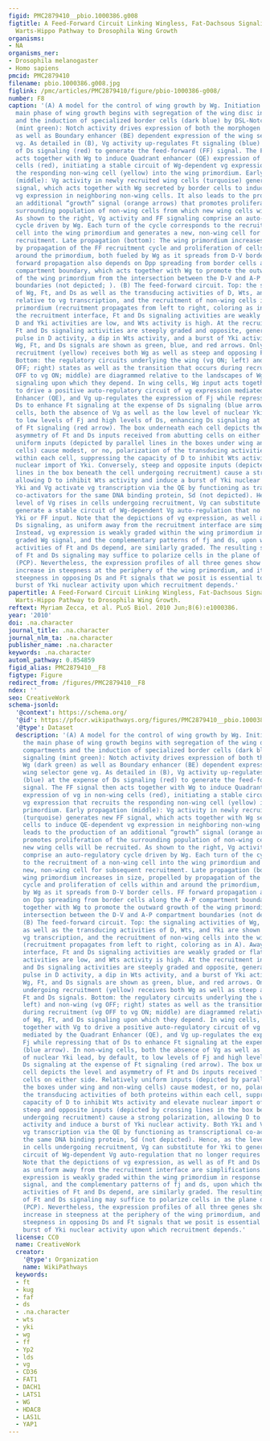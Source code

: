 ```yaml
---
figid: PMC2879410__pbio.1000386.g008
figtitle: A Feed-Forward Circuit Linking Wingless, Fat-Dachsous Signaling, and the
  Warts-Hippo Pathway to Drosophila Wing Growth
organisms:
- NA
organisms_ner:
- Drosophila melanogaster
- Homo sapiens
pmcid: PMC2879410
filename: pbio.1000386.g008.jpg
figlink: /pmc/articles/PMC2879410/figure/pbio-1000386-g008/
number: F8
caption: '(A) A model for the control of wing growth by Wg. Initiation (top): the
  main phase of wing growth begins with segregation of the wing disc into D-V compartments
  and the induction of specialized border cells (dark blue) by DSL-Notch signaling
  (mint green): Notch activity drives expression of both the morphogen Wg (dark green)
  as well as Boundary enhancer (BE) dependent expression of the wing selector gene
  vg. As detailed in (B), Vg activity up-regulates Ft signaling (blue) at the expense
  of Ds signaling (red) to generate the feed-forward (FF) signal. The FF signal then
  acts together with Wg to induce Quadrant enhancer (QE) expression of vg in non-wing
  cells (red), initiating a stable circuit of Wg-dependent vg expression that recruits
  the responding non-wing cell (yellow) into the wing primordium. Early propagation
  (middle): Vg activity in newly recruited wing cells (turquoise) generates new FF
  signal, which acts together with Wg secreted by border cells to induce QE-dependent
  vg expression in neighboring non-wing cells. It also leads to the production of
  an additional “growth” signal (orange arrows) that promotes proliferation of the
  surrounding population of non-wing cells from which new wing cells will be recruited.
  As shown to the right, Vg activity and FF signaling comprise an auto-regulatory
  cycle driven by Wg. Each turn of the cycle corresponds to the recruitment of a non-wing
  cell into the wing primordium and generates a new, non-wing cell for subsequent
  recruitment. Late propagation (bottom): The wing primordium increases in size, propelled
  by propagation of the FF recruitment cycle and proliferation of cells within and
  around the primordium, both fueled by Wg as it spreads from D-V border cells. FF
  forward propagation also depends on Dpp spreading from border cells along the A-P
  compartment boundary, which acts together with Wg to promote the outward growth
  of the wing primordium from the intersection between the D-V and A-P compartment
  boundaries (not depicted; ). (B) The feed-forward circuit. Top: the signaling activities
  of Wg, Ft, and Ds as well as the transducing activities of D, Wts, and Yki are shown
  relative to vg transcription, and the recruitment of non-wing cells into the wing
  primordium (recruitment propagates from left to right, coloring as in A). Away from
  the recruitment interface, Ft and Ds signaling activities are weakly graded or flat,
  D and Yki activities are low, and Wts activity is high. At the recruitment interface,
  Ft and Ds signaling activities are steeply graded and opposite, generating a transient
  pulse in D activity, a dip in Wts activity, and a burst of Yki activity. Middle:
  Wg, Ft, and Ds signals are shown as green, blue, and red arrows. Only the cell undergoing
  recruitment (yellow) receives both Wg as well as steep and opposing Ft and Ds signals.
  Bottom: the regulatory circuits underlying the wing (vg ON; left) and non-wing (vg
  OFF; right) states as well as the transition that occurs during recruitment (vg
  OFF to vg ON; middle) are diagrammed relative to the landscapes of Wg, Ft, and Ds
  signaling upon which they depend. In wing cells, Wg input acts together with Vg
  to drive a positive auto-regulatory circuit of vg expression mediated by the Quadrant
  Enhancer (QE), and Vg up-regulates the expression of Fj while repressing that of
  Ds to enhance Ft signaling at the expense of Ds signaling (blue arrow). In non-wing
  cells, both the absence of Vg as well as the low level of nuclear Yki lead, by default,
  to low levels of Fj and high levels of Ds, enhancing Ds signaling at the expense
  of Ft signaling (red arrow). The box underneath each cell depicts the level and
  asymmetry of Ft and Ds inputs received from abutting cells on either side. Relatively
  uniform inputs (depicted by parallel lines in the boxes under wing and non-wing
  cells) cause modest, or no, polarization of the transducing activities of both proteins
  within each cell, suppressing the capacity of D to inhibit Wts activity and elevate
  nuclear import of Yki. Conversely, steep and opposite inputs (depicted by crossing
  lines in the box beneath the cell undergoing recruitment) cause a strong polarization,
  allowing D to inhibit Wts activity and induce a burst of Yki nuclear activity. Both
  Yki and Vg activate vg transcription via the QE by functioning as transcriptional
  co-activators for the same DNA binding protein, Sd (not depicted). Hence, as the
  level of Vg rises in cells undergoing recruitment, Vg can substitute for Yki to
  generate a stable circuit of Wg-dependent Vg auto-regulation that no longer requires
  Yki or FF input. Note that the depictions of vg expression, as well as of Ft and
  Ds signaling, as uniform away from the recruitment interface are simplifications.
  Instead, vg expression is weakly graded within the wing primordium in response to
  graded Wg signal, and the complementary patterns of fj and ds, upon which the signaling
  activities of Ft and Ds depend, are similarly graded. The resulting shallow differentials
  of Ft and Ds signaling may suffice to polarize cells in the plane of the epithelium
  (PCP). Nevertheless, the expression profiles of all three genes show a dramatic
  increase in steepness at the periphery of the wing primordium, and it is the resulting
  steepness in opposing Ds and Ft signals that we posit is essential to induce the
  burst of Yki nuclear activity upon which recruitment depends.'
papertitle: A Feed-Forward Circuit Linking Wingless, Fat-Dachsous Signaling, and the
  Warts-Hippo Pathway to Drosophila Wing Growth.
reftext: Myriam Zecca, et al. PLoS Biol. 2010 Jun;8(6):e1000386.
year: '2010'
doi: .na.character
journal_title: .na.character
journal_nlm_ta: .na.character
publisher_name: .na.character
keywords: .na.character
automl_pathway: 0.854859
figid_alias: PMC2879410__F8
figtype: Figure
redirect_from: /figures/PMC2879410__F8
ndex: ''
seo: CreativeWork
schema-jsonld:
  '@context': https://schema.org/
  '@id': https://pfocr.wikipathways.org/figures/PMC2879410__pbio.1000386.g008.html
  '@type': Dataset
  description: '(A) A model for the control of wing growth by Wg. Initiation (top):
    the main phase of wing growth begins with segregation of the wing disc into D-V
    compartments and the induction of specialized border cells (dark blue) by DSL-Notch
    signaling (mint green): Notch activity drives expression of both the morphogen
    Wg (dark green) as well as Boundary enhancer (BE) dependent expression of the
    wing selector gene vg. As detailed in (B), Vg activity up-regulates Ft signaling
    (blue) at the expense of Ds signaling (red) to generate the feed-forward (FF)
    signal. The FF signal then acts together with Wg to induce Quadrant enhancer (QE)
    expression of vg in non-wing cells (red), initiating a stable circuit of Wg-dependent
    vg expression that recruits the responding non-wing cell (yellow) into the wing
    primordium. Early propagation (middle): Vg activity in newly recruited wing cells
    (turquoise) generates new FF signal, which acts together with Wg secreted by border
    cells to induce QE-dependent vg expression in neighboring non-wing cells. It also
    leads to the production of an additional “growth” signal (orange arrows) that
    promotes proliferation of the surrounding population of non-wing cells from which
    new wing cells will be recruited. As shown to the right, Vg activity and FF signaling
    comprise an auto-regulatory cycle driven by Wg. Each turn of the cycle corresponds
    to the recruitment of a non-wing cell into the wing primordium and generates a
    new, non-wing cell for subsequent recruitment. Late propagation (bottom): The
    wing primordium increases in size, propelled by propagation of the FF recruitment
    cycle and proliferation of cells within and around the primordium, both fueled
    by Wg as it spreads from D-V border cells. FF forward propagation also depends
    on Dpp spreading from border cells along the A-P compartment boundary, which acts
    together with Wg to promote the outward growth of the wing primordium from the
    intersection between the D-V and A-P compartment boundaries (not depicted; ).
    (B) The feed-forward circuit. Top: the signaling activities of Wg, Ft, and Ds
    as well as the transducing activities of D, Wts, and Yki are shown relative to
    vg transcription, and the recruitment of non-wing cells into the wing primordium
    (recruitment propagates from left to right, coloring as in A). Away from the recruitment
    interface, Ft and Ds signaling activities are weakly graded or flat, D and Yki
    activities are low, and Wts activity is high. At the recruitment interface, Ft
    and Ds signaling activities are steeply graded and opposite, generating a transient
    pulse in D activity, a dip in Wts activity, and a burst of Yki activity. Middle:
    Wg, Ft, and Ds signals are shown as green, blue, and red arrows. Only the cell
    undergoing recruitment (yellow) receives both Wg as well as steep and opposing
    Ft and Ds signals. Bottom: the regulatory circuits underlying the wing (vg ON;
    left) and non-wing (vg OFF; right) states as well as the transition that occurs
    during recruitment (vg OFF to vg ON; middle) are diagrammed relative to the landscapes
    of Wg, Ft, and Ds signaling upon which they depend. In wing cells, Wg input acts
    together with Vg to drive a positive auto-regulatory circuit of vg expression
    mediated by the Quadrant Enhancer (QE), and Vg up-regulates the expression of
    Fj while repressing that of Ds to enhance Ft signaling at the expense of Ds signaling
    (blue arrow). In non-wing cells, both the absence of Vg as well as the low level
    of nuclear Yki lead, by default, to low levels of Fj and high levels of Ds, enhancing
    Ds signaling at the expense of Ft signaling (red arrow). The box underneath each
    cell depicts the level and asymmetry of Ft and Ds inputs received from abutting
    cells on either side. Relatively uniform inputs (depicted by parallel lines in
    the boxes under wing and non-wing cells) cause modest, or no, polarization of
    the transducing activities of both proteins within each cell, suppressing the
    capacity of D to inhibit Wts activity and elevate nuclear import of Yki. Conversely,
    steep and opposite inputs (depicted by crossing lines in the box beneath the cell
    undergoing recruitment) cause a strong polarization, allowing D to inhibit Wts
    activity and induce a burst of Yki nuclear activity. Both Yki and Vg activate
    vg transcription via the QE by functioning as transcriptional co-activators for
    the same DNA binding protein, Sd (not depicted). Hence, as the level of Vg rises
    in cells undergoing recruitment, Vg can substitute for Yki to generate a stable
    circuit of Wg-dependent Vg auto-regulation that no longer requires Yki or FF input.
    Note that the depictions of vg expression, as well as of Ft and Ds signaling,
    as uniform away from the recruitment interface are simplifications. Instead, vg
    expression is weakly graded within the wing primordium in response to graded Wg
    signal, and the complementary patterns of fj and ds, upon which the signaling
    activities of Ft and Ds depend, are similarly graded. The resulting shallow differentials
    of Ft and Ds signaling may suffice to polarize cells in the plane of the epithelium
    (PCP). Nevertheless, the expression profiles of all three genes show a dramatic
    increase in steepness at the periphery of the wing primordium, and it is the resulting
    steepness in opposing Ds and Ft signals that we posit is essential to induce the
    burst of Yki nuclear activity upon which recruitment depends.'
  license: CC0
  name: CreativeWork
  creator:
    '@type': Organization
    name: WikiPathways
  keywords:
  - ft
  - kug
  - faf
  - ds
  - .na.character
  - wts
  - yki
  - wg
  - ff
  - Yp2
  - lds
  - vg
  - CD36
  - FAT1
  - DACH1
  - LATS1
  - WG
  - HDAC8
  - LAS1L
  - YAP1
---
```

